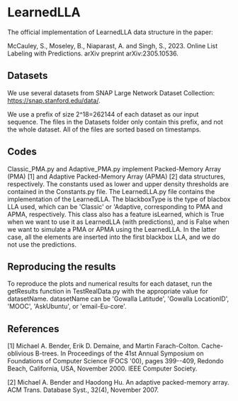# LearnedLLA
The official implementation of LearnedLLA data structure in the paper:

McCauley, S., Moseley, B., Niaparast, A. and Singh, S., 2023. Online List Labeling with Predictions. arXiv preprint arXiv:2305.10536.

## Datasets
We use several datasets from SNAP Large Network Dataset Collection: https://snap.stanford.edu/data/.

We use a prefix of size 2^18=262144 of each dataset as our input sequence.
The files in the Datasets folder only contain this prefix, and not the whole dataset.
All of the files are sorted based on timestamps.

## Codes
Classic_PMA.py and Adaptive_PMA.py implement Packed-Memory Array (PMA) [1] and Adaptive Packed-Memory Array (APMA) [2] data structures, respectively.
The constants used as lower and upper density thresholds are contained in the Constants.py file.
The LearnedLLA.py file contains the implementation of the LearnedLLA. The blackboxType is the type 
of blacbox LLA used, which can be 'Classic' or 'Adaptive, corresponding to PMA and APMA, respectively.
This class also has a feature isLearned, which is True when we want to use it as LearnedLLA (with predictions), 
and is False when we want to simulate a PMA or APMA using the LearnedLLA. In the latter case, all the 
elements are inserted into the first blackbox LLA, and we do not use the predictions.

## Reproducing the results
To reproduce the plots and numerical results for each dataset, run the getResults function in 
TestRealData.py with the appropriate value for datasetName. 
datasetName can be 'Gowalla Latitude', 'Gowalla LocationID', 'MOOC', 'AskUbuntu', or 'email-Eu-core'.

## References

[1] Michael A. Bender, Erik D. Demaine, and Martin Farach-Colton. Cache-oblivious B-trees. 
In Proceedings of the 41st Annual Symposium on Foundations of Computer Science (FOCS '00), 
pages 399--409, Redondo Beach, California, USA, November 2000. IEEE Computer Society.

[2] Michael A. Bender and Haodong Hu. An adaptive packed-memory array. 
ACM Trans. Database Syst., 32(4), November 2007.
